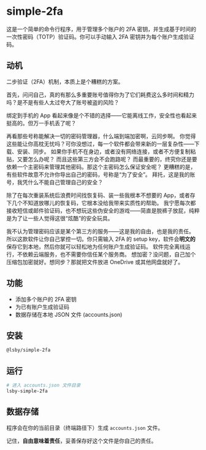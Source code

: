 # simple-2fa

这是一个简单的命令行程序，用于管理多个账户的 2FA 密钥，并生成基于时间的一次性密码（TOTP）验证码。你可以手动输入 2FA 密钥并为每个账户生成验证码。

## 动机

二步验证（2FA）机制，本质上是个糟糕的方案。

首先，问问自己，真的有那么多重要账号值得你为了它们耗费这么多时间和精力吗？是不是有些人太过夸大了账号被盗的风险？

绑定到手机的 App 看起来像是个不错的选择——它能离线工作，安全性也看起来挺高的。但万一手机丢了呢？

再看那些号称能解决一切的密码管理器，什么端到端加密啊，云同步啊。
你觉得这些能让你高枕无忧吗？可你没想过，每一个软件都会带来新的一层复杂性——下载、安装、同步。
如果你手机不在身边，或者没有网络连接，或者不方便复制粘贴，又要怎么办呢？
而且这些第三方会不会跑路呢？
而最重要的，终究你还是要依赖一个主密码来管理其他密码。那这个主密码怎么保证安全呢？
更糟糕的是，有些软件故意不允许你导出自己的密码，号称是“为了安全”。
拜托，这是我的账号，我凭什么不能自己管理自己的安全？

除了在每次重装系统后浪费时间找恢复码、装一些我根本不想要的 App，或者存下几个不知道放哪儿的恢复码，它根本没给我带来实质性的帮助。
我宁愿每次都接收短信或邮件验证码，也不想玩这些伪安全的游戏——简直是脱裤子放屁，纯粹是为了让一些人觉得这很“炫酷”的安全玩具。

我不认为管理密码应该是某个第三方的服务——这是我的自由，也是我的责任。
所以这款软件让你自己掌控一切。你只需输入 2FA 的 setup key，软件会**明文的**保存它到本地，然后你就可以轻松地为任何账户生成验证码。
软件完全离线运行，不依赖云端服务，也不需要你信任某个服务商。
想加密？没问题，自己加个压缩包加密就好。想同步？那就把文件放进 OneDrive 或其他网盘就好了。

## 功能

- 添加多个账户的 2FA 密钥
- 为已有账户生成验证码
- 数据存储在本地 JSON 文件 (accounts.json)

## 安装

```bash
@lsby/simple-2fa
```

## 运行

```bash
# 进入 accounts.json 文件目录
lsby-simple-2fa
```

## 数据存储

程序会在你的当前目录（终端路径下）生成 `accounts.json` 文件。

记住，**自由意味着责任**，妥善保存好这个文件是你自己的责任。

